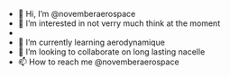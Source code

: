 - 👋 Hi, I’m @novemberaerospace
- 👀 I’m interested in not verry much think at the moment
- 
- 🌱 I’m currently learning aerodynamique
- 💞️ I’m looking to collaborate on long lasting nacelle 
- 📫 How to reach me @novemberaerospace

<!---
novemberaerospace/novemberaerospace is a ✨ special ✨ repository because its `README.md` (this file) appears on your GitHub profile.
You can click the Preview link to take a look at your changes.

$$\   $$\  $$$$$$\  $$$$$$$$\ 
$$$\  $$ |$$  __$$\ $$  _____|
$$$$\ $$ |$$ /  $$ |$$ |      
$$ $$\$$ |$$$$$$$$ |$$$$$\    
$$ \$$$$ |$$  __$$ |$$  __|   
$$ |\$$$ |$$ |  $$ |$$ |      
$$ | \$$ |$$ |  $$ |$$$$$$$$\ 
\__|  \__|\__|  \__|\________|
                              

 .-----------------. .----------------.  .----------------.  .----------------. 
| .--------------. || .--------------. || .--------------. || .--------------. |
| | ____  _____  | || |      __      | || |  _________   | || | ____   ____  | |
| ||_   \|_   _| | || |     /  \     | || | |_   ___  |  | || ||_  _| |_  _| | |
| |  |   \ | |   | || |    / /\ \    | || |   | |_  \_|  | || |  \ \   / /   | |
| |  | |\ \| |   | || |   / ____ \   | || |   |  _|  _   | || |   \ \ / /    | |
| | _| |_\   |_  | || | _/ /    \ \_ | || |  _| |___/ |  | || |    \ ' /     | |
| ||_____|\____| | || ||____|  |____|| || | |_________|  | || |     \_/      | |
| |              | || |              | || |              | || |              | |
| '--------------' || '--------------' || '--------------' || '--------------' |
 '----------------'  '----------------'  '----------------'  '----------------' 


                             _                 _           
 ___ ___    ___ ___ ___    _| |___ ___ ___ ___| |_ ___ ___ 
|   | -_|  | . | .'|_ -|  | . |  _|  _| . |  _|   | -_|  _|
|_|_|___|  |  _|__,|___|  |___|___|_| |___|___|_|_|___|_|  
           |_|                                             

                                                    
 #####  #     # #######  #####   #####  
#     # #     # #       #     # #     # 
#       #     # #       #       #       
#  #### #     # #####    #####   #####  
#     # #     # #             #       # 
#     # #     # #       #     # #     # 
 #####   #####  #######  #####   #####  


 ,ggggggggggg,     ,ggggggg, 
dP"""88""""""Y8, ,dP""""""Y8b
Yb,  88      `8b d8'    a  Y8
 `"  88      ,8P 88     "Y8P'
     88aaaad8P"  `8baaaa     
     88""""Y8ba ,d8P""""     
     88      `8bd8"          
     88      ,8PY8,          
     88_____,d8'`Yba,,_____, 
    88888888P"    `"Y8888888 


 ___                                                      
/\_ \                              __                     
\//\ \      ___     ___       __  /\_\     ___       __   
  \ \ \    / __`\ /' _ `\   /'_ `\\/\ \  /' _ `\   /'__`\ 
   \_\ \_ /\ \L\ \/\ \/\ \ /\ \L\ \\ \ \ /\ \/\ \ /\  __/ 
   /\____\\ \____/\ \_\ \_\\ \____ \\ \_\\ \_\ \_\\ \____\
   \/____/ \/___/  \/_/\/_/ \/___L\ \\/_/ \/_/\/_/ \/____/
                              /\____/                     
                              \_/__/                    

______ ___ _______                                              _____         ______      
___  / _( )___    |_____ ______________ ________ ______ __________  /_______ ____  /_____ 
__  /  _|/ __  /| |_  _ \__  ___/_  __ \___  __ \_  __ \__  ___/_  __/_  __ `/__  / _  _ \
_  /___    _  ___ |/  __/_  /    / /_/ /__  /_/ // /_/ /_(__  ) / /_  / /_/ / _  /  /  __/
/_____/    /_/  |_|\___/ /_/     \____/ _  .___/ \____/ /____/  \__/  \__,_/  /_/   \___/



  |  |\ |   |\  
\ |  | \|   | \ 
 \|  |\ |   |\  
  |\ | \|\  | \ 
  | \|  | \ |   
  |  |  |  \|  




____  ____  ____  ____  ____  ____  ____  ____  ____  ____  ____  ____  ____  ____  ____  ____ 
||h ||||t ||||t ||||p ||||. ||||n ||||o ||||v ||||e ||||m ||||b ||||e ||||r ||||. ||||b ||||e ||
||__||||__||||__||||__||||__||||__||||__||||__||||__||||__||||__||||__||||__||||__||||__||||__||
|/__\||/__\||/__\||/__\||/__\||/__\||/__\||/__\||/__\||/__\||/__\||/__\||/__\||/__\||/__\||/__\|





--->
